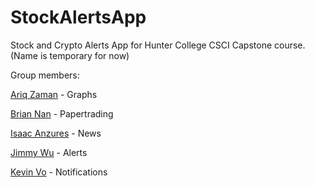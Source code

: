 # StockAlertsApp 
Stock and Crypto Alerts App for Hunter College CSCI Capstone course.
(Name is temporary for now)


Group members:


[Ariq Zaman](https://github.com/ariqzaman) - Graphs

[Brian Nan](https://github.com/DogEnjoyer) - Papertrading

[Isaac Anzures](https://github.com/ianzures) - News 

[Jimmy Wu](https://github.com/Jimmy-2) - Alerts

[Kevin Vo](https://github.com/monogear) - Notifications
